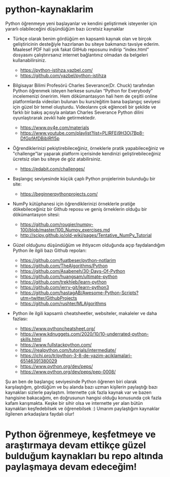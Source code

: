 # python-kaynaklarim
Python öğrenmeye yeni başlayanlar ve kendini geliştirmek isteyenler için yararlı olabileceğini düşündüğüm bazı ücretsiz kaynaklar

* Türkçe olarak benim gördüğüm en kapsamlı kaynak olan ve birçok geliştiricinin desteğiyle hazırlanan bu siteye bakmanızı tavsiye ederim. Maalesef PDF hali yok fakat GitHub reposunu indirip “index.html” dosyasını çalıştırırsanız internet bağlantınız olmadan da belgeleri kullanabilirsiniz.

    * https://python-istihza.yazbel.com/
    * https://github.com/yazbel/python-istihza

* Bilgisayar Bilimi Profesörü Charles Severance(Dr. Chuck) tarafından Python öğrenmek isteyen herkese sunulan “Python for Everybody” incelemenizi öneririm. Hem dökümantasyon hali hem de çeşitli online platformlarda videoları bulunan bu kurs/eğitim bana başlangıç seviyesi için güzel bir temel oluşturdu. Videolarını çok eğlenceli bir şekilde ve farklı bir bakış açısıyla anlatan Charles Severance Python dilini oyunlaştırarak zevkli hale getirmektedir.
    * https://www.py4e.com/materials
    * https://www.youtube.com/playlist?list=PLlRFEj9H3Oj7Bp8-DfGpfAfDBiblRfl5p

* Öğrendiklerinizi pekiştirebileceğiniz, örneklerle pratik yapabileceğiniz ve "challenge"lar yaparak platform içerisinde kendinizi geliştirebileceğiniz ücretsiz olan bu siteye de göz atabilirsiniz.
    * https://edabit.com/challenges/

* Başlangıç seviyesinde küçük çaplı Python projelerinin bulunduğu bir site:
    * https://beginnerpythonprojects.com/

* NumPy kütüphanesi için öğrendiklerinizi örneklerle pratiğe dökebileceğiniz bir Github reposu ve geniş örneklerin olduğu bir dökümantasyon sitesi:
    * https://github.com/rougier/numpy-100/blob/master/100_Numpy_exercises.md
    * http://scipy.github.io/old-wiki/pages/Tentative_NumPy_Tutorial

* Güzel olduğunu düşündüğüm ve ihtiyacım olduğunda açıp faydalandığım Python ile ilgili bazı Github repoları:
    * https://github.com/fuatbeser/python-notlarim
    * https://github.com/TheAlgorithms/Python
    * https://github.com/Asabeneh/30-Days-Of-Python
    * https://github.com/huangsam/ultimate-python
    * https://github.com/trekhleb/learn-python
    * https://github.com/jerry-git/learn-python3
    * https://github.com/hastagAB/Awesome-Python-Scripts?utm=twitter/GithubProjects
    * https://github.com/rushter/MLAlgorithms
    
* Python ile ilgili kapsamlı cheatsheetler, websiteler, makaleler ve daha fazlası:
   * https://www.pythoncheatsheet.org/
   * https://www.kdnuggets.com/2020/10/10-underrated-python-skills.html
   * https://www.fullstackpython.com/
   * https://realpython.com/tutorials/intermediate/
   * https://ichi.pro/tr/python-3-8-de-yazim-aciklamalari-65146391380029
   * https://www.python.org/dev/peps/
   * https://www.python.org/dev/peps/pep-0008/


Şu an ben de başlangıç seviyesinde Python öğrenen biri olarak karşılaştığım, gördüğüm ve bu alanda bazı uzman kişilerin paylaştığı bazı kaynakları sizlerle paylaştım. İnternette çok fazla kaynak var ve bazen hangisine bakacağımı, en doğrusunun hangisi olduğu konusunda çok fazla kafam karışmakta. Keşke bir sihir olsa ve internette yer alan bütün kaynakları keşfedebilsek ve öğrenebilsek :) Umarım paylaştığım kaynaklar ilgilenen arkadaşlara faydalı olur!
  
# Python öğrenmeye, keşfetmeye ve araştırmaya devam ettikçe güzel bulduğum kaynakları bu repo altında paylaşmaya devam edeceğim!
